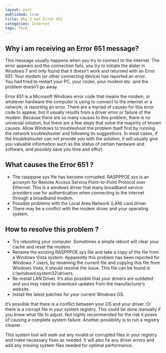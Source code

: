 ```yaml
---
layout: post
published: true
title: Why I Get Error 651
categories: Internet
tags: Tech
---
```

## Why i am receiving an Error 651 message? 

This message usually happens when you try to connect to the internet. The error appears and the connection fails, you try to initiate the dialer in Windows 7 and only found that it doesn’t work and returned with an Error 651: Your modem (or other connecting device) has reported an error.  
You had tried to restart your PC, your router, your modem etc. and the problem doesn’t go away.

Error 651 is a Microsoft Windows error code that means the modem, or whatever hardware the computer is using to connect to the internet or a network, is reporting an error. There are a myriad of causes for this error code to appear, but it usually results from a driver error or failure of the modem. Because there are so many causes to this problem, there is no universal solution, but there are a few steps that solve the majority of known causes. Allow Windows to troubleshoot the problem itself first by running the network troubleshooter and following its suggestions. In most cases, if the troubleshooter can not provide you with the solution, it will usually give you valuable information such as the status of certain hardware and software, and possibly save you time and effort.

## What causes the Error 651 ?

*   The raspppoe.sys file has become corrupted. RASPPPOE.sys is an acronym for Remote Access Service Point-to-Point Protocol over Ethernet. This is a windows driver that many broadband service providers use for authentication when connecting to the internet through a broadband modem.
*   Possible problems with the Local Area Network (LAN) card driver.
*   There may be a conflict with the modem driver and your operating system.

## How to resolve this problem ?

*   Try rebooting your computer. Sometimes a simple reboot will clear your cache and reset the modem.
*   Rename the existing RASPPPOE.sys file and take a copy of the file from a Windows Vista system. Apparently this problem has been reported for Windows 7 users, by renaming the current file and copying this file from Windows Vista, it should resolve the issue. This file can be found in c:\\windows\\system32\\drivers.
*   Re-install LAN Driver. It’s also possible that your drivers are outdated and you may need to download updates from the manufacturer’s website.
*   Install the latest patches for your current Windows OS.

It’s possible that there is a conflict between your OS and your driver. Or there is a corrupt file in your system registry. This could be done manually if you knew what file to adjust. Not highly recommended for the risk it poses of causing a complete system failure. Another possibility is to run a registry cleaner.

This system tool will seek out any invalid or corrupted files in your registry and make necessary fixes as needed. It will also fix any driver errors and add any missing system files needed for optimal performance.

